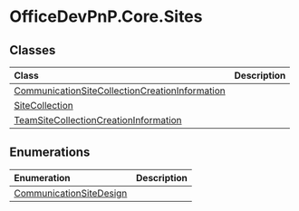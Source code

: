 # OfficeDevPnP.Core.Sites
## Classes
|**Class**|**Description**|
|:-----|:-----|
|[CommunicationSiteCollectionCreationInformation](OfficeDevPnP.Core.Sites.CommunicationSiteCollectionCreationInformation.md)||
|[SiteCollection](OfficeDevPnP.Core.Sites.SiteCollection.md)||
|[TeamSiteCollectionCreationInformation](OfficeDevPnP.Core.Sites.TeamSiteCollectionCreationInformation.md)||
## Enumerations
|**Enumeration**|**Description**|
|:-----|:-----|
|[CommunicationSiteDesign](OfficeDevPnP.Core.Sites.CommunicationSiteDesign.md)||
